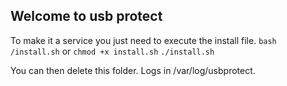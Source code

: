 ## Welcome to usb protect

To make it a service you just need to execute the install file.
``bash /install.sh``
or
``chmod +x install.sh``
``./install.sh``

You can then delete this folder.
Logs in /var/log/usbprotect.
